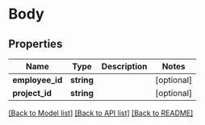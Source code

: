 # Body

## Properties

 Name            | Type       | Description | Notes      
-----------------|------------|-------------|------------
 **employee_id** | **string** |             | [optional] 
 **project_id**  | **string** |             | [optional] 

[[Back to Model list]](../../README.md#documentation-for-models) [[Back to API list]](../../README.md#documentation-for-api-endpoints) [[Back to README]](../../README.md)


